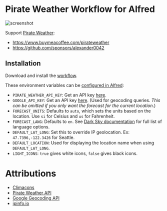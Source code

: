 # Pirate Weather Workflow for Alfred

![screenshot][screenshot]

[screenshot]: http://i.imgur.com/lbA9fPW.png

Support [Pirate Weather](https://weather.pirateweather.net/):

- https://www.buymeacoffee.com/pirateweather
- https://github.com/sponsors/alexander0042

## Installation

Download and install the [workflow][download].

[download]: https://github.com/kejadlen/pirate-weather.alfredworkflow/releases/download/v4.0.0/pirate-weather.alfredworkflow

These environment variables can be [configured in Alfred][env-vars]:

- `PIRATE_WEATHER_API_KEY`: Get an API key [here][pirate-weather-api-key].
- `GOOGLE_API_KEY`: Get an API key [here][google-api-key]. (Used for geocoding
  queries. *This can be omitted if you only want the forecast for the current
  location*.)
- `FORECAST_UNITS`: Defaults to `auto`, which sets the units based on the
  location. Use `si` for Celsius and `us` for Fahrenheit.
- `FORECAST_LANG`: Defaults to `en`. See [Dark Sky
  documentation][dark-sky-lang] for full list of language options.
- `DEFAULT_LAT_LONG`: Set this to override IP geolocation. Ex:
  `47.7396,-122.3426` for Seattle.
- `DEFAULT_LOCATION`: Used for displaying the location name when using
  `DEFAULT_LAT_LONG`.
- `LIGHT_ICONS`: `true` gives white icons, `false` gives black icons.

[env-vars]: https://www.alfredapp.com/help/workflows/advanced/variables/
[pirate-weather-api-key]: https://pirateweather.net/getting-started
[google-api-key]: https://developers.google.com/maps/documentation/geocoding/#api_key
[dark-sky-lang]: https://darksky.net/dev/docs#forecast-request

# Attributions

- [Climacons](http://adamwhitcroft.com/climacons/)
- [Pirate Weather API](https://pirateweather.net/)
- [Google Geocoding API](https://developers.google.com/maps/documentation/geocoding/)
- [ipinfo.io](http://ipinfo.io/)

